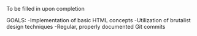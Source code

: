 To be filled in upon completion

GOALS:
  -Implementation of basic HTML concepts
  -Utilization of brutalist design techniques
  -Regular, properly documented Git commits
